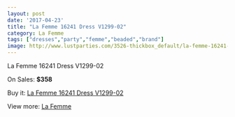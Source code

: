 ```yaml
---
layout: post
date: '2017-04-23'
title: "La Femme 16241 Dress V1299-02"
category: La Femme
tags: ["dresses","party","femme","beaded","brand"]
image: http://www.lustparties.com/3526-thickbox_default/la-femme-16241-dress-v1299-02.jpg
---
```

La Femme 16241 Dress V1299-02

On Sales: **$358**
<a href="https://www.lustparties.com/en/la-femme/1170-la-femme-16241-dress-v1299-02.html"><amp-img layout="responsive" width="600" height="600" src="//www.lustparties.com/3526-thickbox_default/la-femme-16241-dress-v1299-02.jpg" alt="La Femme 16241 Dress V1299-02 0" /></a>
<a href="https://www.lustparties.com/en/la-femme/1170-la-femme-16241-dress-v1299-02.html"><amp-img layout="responsive" width="600" height="600" src="//www.lustparties.com/3527-thickbox_default/la-femme-16241-dress-v1299-02.jpg" alt="La Femme 16241 Dress V1299-02 1" /></a>

Buy it: [La Femme 16241 Dress V1299-02](https://www.lustparties.com/en/la-femme/1170-la-femme-16241-dress-v1299-02.html "La Femme 16241 Dress V1299-02")

View more: [La Femme](https://www.lustparties.com/en/4-la-femme "La Femme")